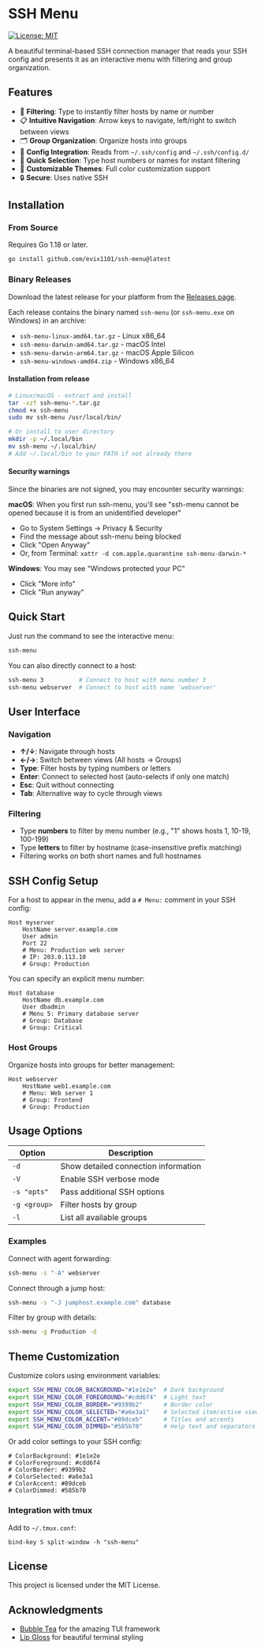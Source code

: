 # SSH Menu

[![License: MIT](https://img.shields.io/badge/License-MIT-blue.svg)](LICENSE)

A beautiful terminal-based SSH connection manager that reads your SSH config and presents it as an interactive menu with filtering and group organization.

## Features

- 🚀 **Filtering**: Type to instantly filter hosts by name or number
- 📋 **Intuitive Navigation**: Arrow keys to navigate, left/right to switch between views
- 🗂️ **Group Organization**: Organize hosts into groups 
- 📂 **Config Integration**: Reads from `~/.ssh/config` and `~/.ssh/config.d/`
- 🎯 **Quick Selection**: Type host numbers or names for instant filtering
- 🌈 **Customizable Themes**: Full color customization support
- 🔒 **Secure**: Uses native SSH

## Installation

### From Source

Requires Go 1.18 or later.

```bash
go install github.com/evix1101/ssh-menu@latest
```

### Binary Releases

Download the latest release for your platform from the [Releases page](https://github.com/evix1101/ssh-menu/releases).

Each release contains the binary named `ssh-menu` (or `ssh-menu.exe` on Windows) in an archive:
- `ssh-menu-linux-amd64.tar.gz` - Linux x86_64
- `ssh-menu-darwin-amd64.tar.gz` - macOS Intel
- `ssh-menu-darwin-arm64.tar.gz` - macOS Apple Silicon
- `ssh-menu-windows-amd64.zip` - Windows x86_64

#### Installation from release

```bash
# Linux/macOS - extract and install
tar -xzf ssh-menu-*.tar.gz
chmod +x ssh-menu
sudo mv ssh-menu /usr/local/bin/

# Or install to user directory
mkdir -p ~/.local/bin
mv ssh-menu ~/.local/bin/
# Add ~/.local/bin to your PATH if not already there
```

#### Security warnings

Since the binaries are not signed, you may encounter security warnings:

**macOS**: When you first run ssh-menu, you'll see "ssh-menu cannot be opened because it is from an unidentified developer"
- Go to System Settings → Privacy & Security
- Find the message about ssh-menu being blocked
- Click "Open Anyway"
- Or, from Terminal: `xattr -d com.apple.quarantine ssh-menu-darwin-*`

**Windows**: You may see "Windows protected your PC"
- Click "More info"
- Click "Run anyway"

## Quick Start

Just run the command to see the interactive menu:

```bash
ssh-menu
```

You can also directly connect to a host:

```bash
ssh-menu 3          # Connect to host with menu number 3
ssh-menu webserver  # Connect to host with name 'webserver'
```

## User Interface

### Navigation
- **↑/↓**: Navigate through hosts
- **←/→**: Switch between views (All hosts → Groups)
- **Type**: Filter hosts by typing numbers or letters
- **Enter**: Connect to selected host (auto-selects if only one match)
- **Esc**: Quit without connecting
- **Tab**: Alternative way to cycle through views

### Filtering
- Type **numbers** to filter by menu number (e.g., "1" shows hosts 1, 10-19, 100-199)
- Type **letters** to filter by hostname (case-insensitive prefix matching)
- Filtering works on both short names and full hostnames


## SSH Config Setup

For a host to appear in the menu, add a `# Menu:` comment in your SSH config:

```
Host myserver
    HostName server.example.com
    User admin
    Port 22
    # Menu: Production web server
    # IP: 203.0.113.10
    # Group: Production
```

You can specify an explicit menu number:

```
Host database
    HostName db.example.com
    User dbadmin
    # Menu 5: Primary database server
    # Group: Database
    # Group: Critical
```

### Host Groups

Organize hosts into groups for better management:

```
Host webserver
    HostName web1.example.com
    # Menu: Web server 1
    # Group: Frontend
    # Group: Production
```

## Usage Options

| Option | Description |
|--------|-------------|
| `-d` | Show detailed connection information |
| `-V` | Enable SSH verbose mode |
| `-s "opts"` | Pass additional SSH options |
| `-g <group>` | Filter hosts by group |
| `-l` | List all available groups |

### Examples

Connect with agent forwarding:
```bash
ssh-menu -s "-A" webserver
```

Connect through a jump host:
```bash
ssh-menu -s "-J jumphost.example.com" database
```

Filter by group with details:
```bash
ssh-menu -g Production -d
```

## Theme Customization

Customize colors using environment variables:

```bash
export SSH_MENU_COLOR_BACKGROUND="#1e1e2e"  # Dark background
export SSH_MENU_COLOR_FOREGROUND="#cdd6f4"  # Light text
export SSH_MENU_COLOR_BORDER="#9399b2"      # Border color
export SSH_MENU_COLOR_SELECTED="#a6e3a1"    # Selected item/active view
export SSH_MENU_COLOR_ACCENT="#89dceb"      # Titles and accents
export SSH_MENU_COLOR_DIMMED="#585b70"      # Help text and separators
```

Or add color settings to your SSH config:

```
# ColorBackground: #1e1e2e
# ColorForeground: #cdd6f4
# ColorBorder: #9399b2
# ColorSelected: #a6e3a1
# ColorAccent: #89dceb
# ColorDimmed: #585b70
```

### Integration with tmux
Add to `~/.tmux.conf`:
```
bind-key S split-window -h "ssh-menu"
```

## License

This project is licensed under the MIT License.

## Acknowledgments

- [Bubble Tea](https://github.com/charmbracelet/bubbletea) for the amazing TUI framework
- [Lip Gloss](https://github.com/charmbracelet/lipgloss) for beautiful terminal styling
